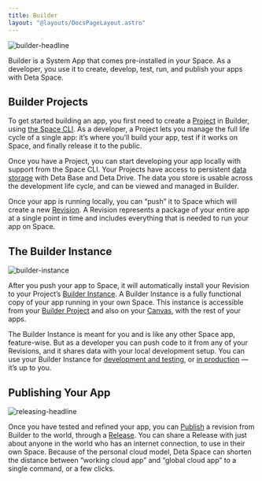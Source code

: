 ```yaml
---
title: Builder
layout: "@layouts/DocsPageLayout.astro"
---
```


![builder-headline](/docs-assets/build/builder-headline.png)

Builder is a System App that comes pre-installed in your Space. As a developer, you use it to create, develop, test, run, and publish your apps with Deta Space.

## Builder Projects

To get started building an app, you first need to create a [Project](/docs/en/build/fundamentals/development/projects) in Builder, using [the Space CLI](/docs/en/build/fundamentals/space-cli). As a developer, a Project lets you manage the full life cycle of a single app: it’s where you’ll build your app, test if it works on Space, and finally release it to the public.

Once you have a Project, you can start developing your app locally with support from the Space CLI. Your Projects have access to persistent [data storage](/docs/en/build/fundamentals/data-storage) with Deta Base and Deta Drive. The data you store is usable across the development life cycle, and can be viewed and managed in Builder.

Once your app is running locally, you can “push” it to Space which will create a new [Revision](/docs/en/build/fundamentals/development/pushing#revisions). A Revision represents a package of your entire app at a single point in time and includes everything that is needed to run your app on Space.

## The Builder Instance

![builder-instance](/docs-assets/build/builder-instance-headline.png)

After you push your app to Space, it will automatically install your Revision to your Project’s [Builder Instance](/docs/en/build/fundamentals/development/local-development). A Builder Instance is a fully functional copy of your app running in your own Space. This instance is accessible from your [Builder Project](/docs/en/build/fundamentals/development/local-development#from-builder) and also on your [Canvas](/docs/en/build/fundamentals/development/local-development#from-the-canvas), with the rest of your apps.

The Builder Instance is meant for you and is like any other Space app, feature-wise. But as a developer you can push code to it from any of your Revisions, and it shares data with your local development setup. You can use your Builder Instance for [development and testing](/docs/en/build/fundamentals/development/local-development#for-testing), or [in production](/docs/en/build/fundamentals/development/builder-instance#in-production) — it’s up to you.


## Publishing Your App

![releasing-headline](/docs-assets/publish/releasing-headline.png)

Once you have tested and refined your app, you can [Publish](/docs/en/publish/intro) a revision from Builder to the world, through a [Release](/docs/en/publish/releasing#releases). You can share a Release with just about anyone in the world who has an internet connection, to use in their own Space. Because of the personal cloud model, Deta Space can shorten the distance between “working cloud app” and “global cloud app” to a single command, or a few clicks.